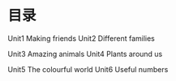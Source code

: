 # 目录
Unit1 Making friends
Unit2 Different families

Unit3 Amazing animals
Unit4 Plants around us

Unit5 The colourful world
Unit6 Useful numbers